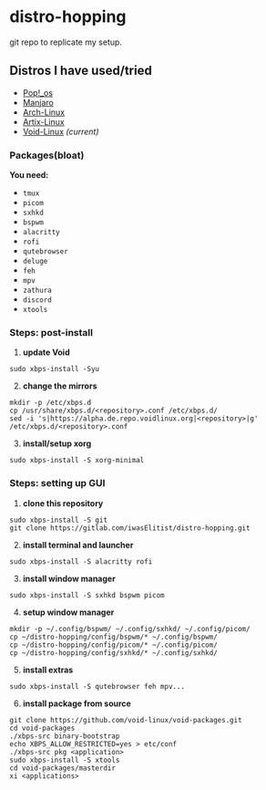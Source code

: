 # distro-hopping

git repo to replicate my setup.  

## Distros I have used/tried
- [Pop!_os](https://pop.system76.com/)
- [Manjaro](https://manjaro.org/)
- [Arch-Linux](https://archlinux.org/)
- [Artix-Linux](https://artixlinux.org/)
- [Void-Linux](https://voidlinux.org/) _(current)_

### Packages(bloat)
**You need:**

- `tmux`
- `picom`
- `sxhkd`
- `bspwm`
- `alacritty`
- `rofi`
- `qutebrowser`
- `deluge`
- `feh`
- `mpv`
- `zathura`
- `discord`
- `xtools`

### Steps: post-install

1. **update Void**

```
sudo xbps-install -Syu
```

2. **change the mirrors**

```
mkdir -p /etc/xbps.d
cp /usr/share/xbps.d/<repository>.conf /etc/xbps.d/
sed -i 's|https://alpha.de.repo.voidlinux.org|<repository>|g' /etc/xbps.d/<repository>.conf
```

3. **install/setup xorg**

```
sudo xbps-install -S xorg-minimal
```

### Steps: setting up GUI

1. **clone this repository**

```
sudo xbps-install -S git
git clone https://gitlab.com/iwasElitist/distro-hopping.git
```

2. **install terminal and launcher**

```
sudo xbps-install -S alacritty rofi
```

3. **install window manager**

```
sudo xbps-install -S sxhkd bspwm picom
```

4. **setup window manager**

```
mkdir -p ~/.config/bspwm/ ~/.config/sxhkd/ ~/.config/picom/
cp ~/distro-hopping/config/bspwm/* ~/.config/bspwm/
cp ~/distro-hopping/config/picom/* ~/.config/picom/
cp ~/distro-hopping/config/sxhkd/* ~/.config/sxhkd/
```

5. **install extras**

```
sudo xbps-install -S qutebrowser feh mpv...
```

6. **install package from source**

```
git clone https://github.com/void-linux/void-packages.git
cd void-packages
./xbps-src binary-bootstrap
echo XBPS_ALLOW_RESTRICTED=yes > etc/conf
./xbps-src pkg <application>
sudo xbps-install -S xtools
cd void-packages/masterdir
xi <applications>
```
